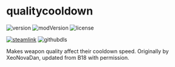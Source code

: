 # qualitycooldown
![version](https://img.shields.io/badge/RimWorld-1.3-brightgreen.svg) ![modVersion](https://img.shields.io/github/v/release/dninemfive/qualitycooldown?color=brightgreen&label=Mod%20version) ![license](https://img.shields.io/badge/License-MIT-brightgreen.svg)

[![steamlink](https://raster.shields.io/steam/downloads/1543069597.png?color=blue&label=Workshop&logo=steam)](https://steamcommunity.com/sharedfiles/filedetails/?id=1543069597) ![githubdls](https://img.shields.io/github/downloads/dninemfive/qualitycooldown/total?color=blue&label=Github&logo=github)

Makes weapon quality affect their cooldown speed. Originally by XeoNovaDan, updated from B18 with permission.